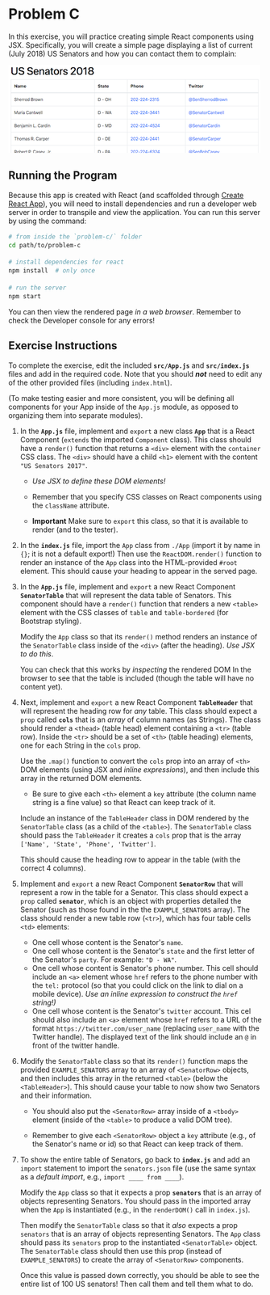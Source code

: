 # Problem C

In this exercise, you will practice creating simple React components using JSX. Specifically, you will create a simple page displaying a list of current (July 2018) US Senators and how you can contact them to complain:

![Example complete exercise](img/example-solution.png)

## Running the Program
Because this app is created with React (and scaffolded through [Create React App](https://github.com/facebook/create-react-app)), you will need to install dependencies and run a developer web server in order to transpile and view the application. You can run this server by using the command:

```bash
# from inside the `problem-c/` folder
cd path/to/problem-c

# install dependencies for react
npm install  # only once

# run the server
npm start
```

You can then view the rendered page _in a web browser_. Remember to check the Developer console for any errors!

## Exercise Instructions
To complete the exercise, edit the included **`src/App.js`** and **`src/index.js`** files and add in the required code. Note that you should ___not___ need to edit any of the other provided files (including `index.html`).

(To make testing easier and more consistent, you will be defining all components for your App inside of the `App.js` module, as opposed to organizing them into separate modules).

1. In the **`App.js`** file, implement and `export` a new class **`App`** that is a React Component (`extends` the imported `Component` class). This class should have a `render()` function that returns a `<div>` element with the `container` CSS class. The `<div>` should have a child `<h1>` element with the content `"US Senators 2017"`. 
  
    - _Use JSX to define these DOM elements!_ 

    - Remember that you specify CSS classes on React components using the `className` attribute.

    - **Important** Make sure to `export` this class, so that it is available to render (and to the tester).

2. In the **`index.js`** file, import the `App` class from `./App` (import it by name in `{}`; it is not a default export!) Then use the `ReactDOM.render()` function to render an instance of the `App` class into the HTML-provided `#root` element. This should cause your heading to appear in the served page.

3. In the **`App.js`** file, implement and `export` a new React Component **`SenatorTable`** that will represent the data table of Senators. This component should have a `render()` function that renders a new `<table>` element with the CSS classes of `table` and `table-bordered` (for Bootstrap styling).

    Modify the `App` class so that its `render()` method renders an instance of the `SenatorTable` class inside of the `<div>` (after the heading). _Use JSX to do this_.

    You can check that this works by _inspecting_ the rendered DOM In the browser to see that the table is included (though the table will have no content yet).

4. Next, implement and `export` a new React Component **`TableHeader`** that will represent the heading row for _any_ table. This class should expect a `prop` called **`cols`** that is an _array_ of column names (as Strings). The class should render a `<thead>` (table head) element containing a `<tr>` (table row). Inside the `<tr>` should be a set of `<th>` (table heading) elements, one for each String in the `cols` prop.

    Use the `.map()` function to convert the `cols` prop into an array of `<th>` DOM elements (using JSX and _inline expressions_), and then include this array in the returned DOM elements.

    - Be sure to give each `<th>` element a `key` attribute (the column name string is a fine value) so that React can keep track of it.

    Include an instance of the `TableHeader` class in DOM rendered by the `SenatorTable` class (as a child of the `<table>`). The `SenatorTable` class should pass the `TableHeader` it creates a `cols` prop that is the array `['Name', 'State', 'Phone', 'Twitter']`.

    This should cause the heading row to appear in the table (with the correct 4 columns).

5. Implement and `export` a new React Component **`SenatorRow`** that will represent a row in the table for a Senator. This class should expect a `prop` called **`senator`**, which is an object with properties detailed the Senator (such as those found in the the `EXAMPLE_SENATORS` array). The class should render a new table row (`<tr>`), which has four table cells `<td>` elements:

    - One cell whose content is the Senator's `name`.
    - One cell whose content is the Senator's `state` and the first letter of the Senator's `party`. For example: `"D - WA"`.
    - One cell whose content is Senator's phone number. This cell should include an `<a>` element whose `href` refers to the phone number with the `tel:` protocol (so that you could click on the link to dial on a mobile device). _Use an inline expression to construct the `href` string!)_
    - One cell whose content is the Senator's `twitter` account. This cel should also include an `<a>` element whose `href` refers to a URL of the format `https://twitter.com/user_name` (replacing `user_name` with the Twitter handle). The displayed text of the link should include an `@` in front of the twitter handle.

6. Modify the `SenatorTable` class so that its `render()` function maps the provided `EXAMPLE_SENATORS` array to an array of `<SenatorRow>` objects, and then includes this array in the returned `<table>` (below the `<TableHeader>`). This should cause your table to now show two Senators and their information.

    - You should also put the `<SenatorRow>` array inside of a `<tbody>` element (inside of the `<table>` to produce a valid DOM tree).

    - Remember to give each `<SenatorRow>` object a `key` attribute (e.g., of the Senator's name or id) so that React can keep track of them.

7. To show the entire table of Senators, go back to **`index.js`** and add an `import` statement to import the `senators.json` file (use the same syntax as a _default import_, e.g., `import ____ from ____`).

    Modify the `App` class so that it expects a prop **`senators`** that is an array of objects representing Senators. You should pass in the imported array when the `App` is instantiated (e.g., in the `renderDOM()` call in `index.js`). 
    
    Then modify the `SenatorTable` class so that it _also_ expects a prop `senators` that is an array of objects representing Senators. The `App` class should pass its `senators` prop to the instantiated `<SenatorTable>` object. The `SenatorTable` class should then use this prop (instead of `EXAMPLE_SENATORS`) to create the array of `<SenatorRow>` components.

    Once this value is passed down correctly, you should be able to see the entire list of 100 US senators! Then call them and tell them what to do.
